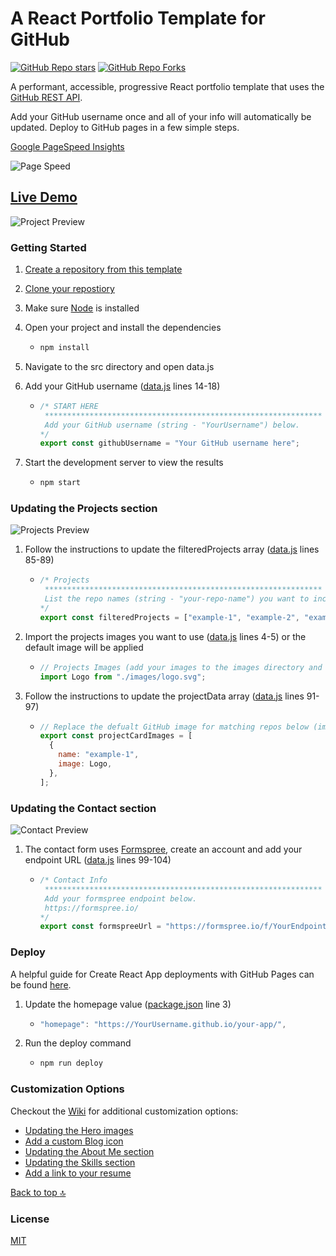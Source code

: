 # A React Portfolio Template for GitHub

[![GitHub Repo stars](https://img.shields.io/github/stars/mshuber1981/github-react-portfolio-template?color=%2361dbfb&style=for-the-badge&logo=github)](https://github.com/mshuber1981/github-react-portfolio-template/stargazers/) [![GitHub Repo Forks](https://img.shields.io/github/forks/mshuber1981/github-react-portfolio-template?color=%2361dbfb&style=for-the-badge&logo=github&label=Forks)](https://github.com/mshuber1981/github-react-portfolio-template/network/members)

A performant, accessible, progressive React portfolio template that uses the [GitHub REST API](https://docs.github.com/en/free-pro-team@latest/rest).

Add your GitHub username once and all of your info will automatically be updated. Deploy to GitHub pages in a few simple steps.

[Google PageSpeed Insights](https://developers.google.com/speed/pagespeed/insights/)

![Page Speed](/README_images/speed.png)

## [Live Demo](https://mshuber1981.github.io/github-react-portfolio-template/#/)

![Project Preview](/README_images/preview.png)

### Getting Started

1. [Create a repository from this template](https://docs.github.com/en/repositories/creating-and-managing-repositories/creating-a-repository-from-a-template)
1. [Clone your repostiory](https://developers.google.com/speed/pagespeed/insights/)
1. Make sure [Node](https://nodejs.org/en/) is installed
1. Open your project and install the dependencies

   - ```bash
     npm install
     ```

1. Navigate to the src directory and open data.js
1. Add your GitHub username ([data.js](https://github.com/mshuber1981/github-react-portfolio-template/blob/main/src/data.js#L14) lines 14-18)

   - ```javascript
     /* START HERE
      ************************************************************** 
      Add your GitHub username (string - "YourUsername") below.
     */
     export const githubUsername = "Your GitHub username here";
     ```

1. Start the development server to view the results

   - ```bash
     npm start
     ```

### Updating the Projects section

![Projects Preview](/README_images/projects.png)

1. Follow the instructions to update the filteredProjects array ([data.js](https://github.com/mshuber1981/github-react-portfolio-template/blob/main/src/data.js#L85) lines 85-89)

   - ```javascript
     /* Projects
      ************************************************************** 
      List the repo names (string - "your-repo-name") you want to include (they will be sorted alphabetically). If empty, only the first 3 will be included.
     */
     export const filteredProjects = ["example-1", "example-2", "example-3"];
     ```

1. Import the projects images you want to use ([data.js](https://github.com/mshuber1981/github-react-portfolio-template/blob/main/src/data.js#L4) lines 4-5) or the default image will be applied

   - ```javascript
     // Projects Images (add your images to the images directory and import below)
     import Logo from "./images/logo.svg";
     ```

1. Follow the instructions to update the projectData array ([data.js](https://github.com/mshuber1981/github-react-portfolio-template/blob/main/src/data.js#L91) lines 91-97)

   - ```javascript
     // Replace the defualt GitHub image for matching repos below (images imported above - lines 13-14)
     export const projectCardImages = [
       {
         name: "example-1",
         image: Logo,
       },
     ];
     ```

### Updating the Contact section

![Contact Preview](/README_images/contact.png)

1. The contact form uses [Formspree](https://formspree.io/), create an account and add your endpoint URL ([data.js](https://github.com/mshuber1981/github-react-portfolio-template/blob/main/src/data.js#L99) lines 99-104)

   - ```javascript
     /* Contact Info
      ************************************************************** 
      Add your formspree endpoint below.
      https://formspree.io/
     */
     export const formspreeUrl = "https://formspree.io/f/YourEndpoint";
     ```

### Deploy

A helpful guide for Create React App deployments with GitHub Pages can be found [here](https://create-react-app.dev/docs/deployment#github-pages).

1. Update the homepage value ([package.json](https://github.com/mshuber1981/github-react-portfolio-template/blob/0133fcc02ab048fefcf73825d02385ffe27c3721/package.json#L3) line 3)

   - ```javascript
     "homepage": "https://YourUsername.github.io/your-app/",
     ```

1. Run the deploy command

   - ```bash
     npm run deploy
     ```

### Customization Options

Checkout the [Wiki](https://github.com/mshuber1981/github-react-portfolio-template/wiki) for additional customization options:

- [Updating the Hero images](https://github.com/mshuber1981/github-react-portfolio-template/wiki/Updating-the-Hero-images)
- [Add a custom Blog icon](https://github.com/mshuber1981/github-react-portfolio-template/wiki/Updating-the-Hero-images#add-a-custom-blog-icon)
- [Updating the About Me section](https://github.com/mshuber1981/github-react-portfolio-template/wiki/Updating-the-About-Me-section)
- [Updating the Skills section](https://github.com/mshuber1981/github-react-portfolio-template/wiki/Updating-the-Skills-section)
- [Add a link to your resume](https://github.com/mshuber1981/github-react-portfolio-template/wiki/Updating-the-Skills-section#add-a-link-to-your-resume)

[Back to top :top:](#a-react-portfolio-template-for-github)

### License

[MIT](https://choosealicense.com/licenses/mit/)
